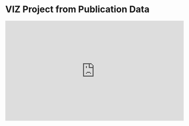 # VIZ Project from Publication Data

<iframe width="560" height="315" src="https://www.youtube.com/embed/IwS_u90cAP4" frameborder="0" allow="autoplay;></iframe>

> A Vue.js project

## Build Setup

``` bash
# install dependencies
npm install

# serve with hot reload at localhost:8080
npm run dev

# build for production with minification
npm run build

# build for production and view the bundle analyzer report
npm run build --report

# run unit tests
npm run unit

# run e2e tests
npm run e2e

# run all tests
npm test
```

For a detailed explanation on how things work, check out the [guide](http://vuejs-templates.github.io/webpack/) and [docs for vue-loader](http://vuejs.github.io/vue-loader).

More details regarding this visualization project will come up once the main components are up.

